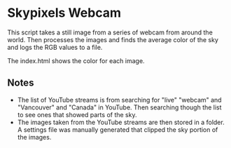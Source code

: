 # Skypixels Webcam

This script takes a still image from a series of webcam from around the world. Then processes the images and finds the average color of the sky and logs the RGB values to a file.

The index.html shows the color for each image.

## Notes

- The list of YouTube streams is from searching for "live" "webcam" and "Vancouver" and "Canada" in YouTube. Then searching though the list to see ones that showed parts of the sky.
- The images taken from the YouTube streams are then stored in a folder. A settings file was manually generated that clipped the sky portion of the images.
